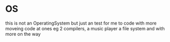 # OS
this is not an OperatingSystem but just an test for me to code with more moveing code at ones eg 2 compilers, a music player a file system and with more on the way
